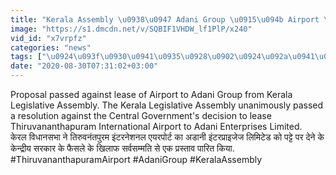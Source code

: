 ```yaml
---
title: "Kerala Assembly \u0938\u0947 Adani Group \u0915\u094b Airport \u0915\u093e \u092a\u091f\u094d\u091f\u093e \u0926\u0947\u0928\u0947 \u0915\u0947 \u0916\u093f\u0932\u093e\u092b \u092a\u094d\u0930\u0938\u094d\u0924\u093e\u0935 \u092a\u093e\u0938 \u0935\u0928\u0907\u0902\u0921\u093f\u092f\u093e \u0939\u093f\u0902\u0926\u0940"
image: "https://s1.dmcdn.net/v/SQBIF1VHDW_lf1PlP/x240"
vid_id: "x7vrpfz"
categories: "news"
tags: ["\u0924\u093f\u0930\u0941\u0935\u0928\u0902\u0924\u092a\u0941\u0930\u092e  \u0905\u0902\u0924\u0930\u093e\u0937\u094d\u200d\u091f\u094d\u0930\u0940\u092f \u0939\u0935\u093e\u0908 \u0905\u0921\u094d\u0921\u093e"," \u0924\u093f\u0930\u0941\u0935\u0928\u0902\u0924\u092a\u0941\u0930\u092e \u0939\u0935\u093e\u0908 \u0905\u0921\u094d\u0921\u0947 \u0915\u093e \u092a\u091f\u094d\u091f\u093e","  \u0915\u0947\u0930\u0932 \u0935\u093f\u0927\u093e\u0928\u0938\u092d\u093e"]
date: "2020-08-30T07:31:02+03:00"
---
```

Proposal passed against lease of Airport to Adani Group from Kerala Legislative Assembly. The Kerala Legislative Assembly unanimously passed a resolution against the Central Government's decision to lease Thiruvananthapuram International Airport to Adani Enterprises Limited.    <br>केरल विधानसभा ने तिरुवनंतपुरम इंटरनेशनल एयरपोर्ट का अडानी इंटरप्राइजेज लिमिटेड को पट्टे पर देने के केन्द्रीय सरकार के फैसले के खिलाफ सर्वसम्मति से एक प्रस्ताव पारित किया.    <br>#ThiruvananthapuramAirport #AdaniGroup #KeralaAssembly
